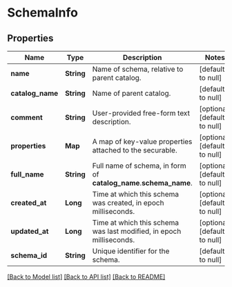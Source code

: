 # SchemaInfo
## Properties

| Name | Type | Description | Notes |
|------------ | ------------- | ------------- | -------------|
| **name** | **String** | Name of schema, relative to parent catalog. | [default to null] |
| **catalog\_name** | **String** | Name of parent catalog. | [default to null] |
| **comment** | **String** | User-provided free-form text description. | [optional] [default to null] |
| **properties** | **Map** | A map of key-value properties attached to the securable. | [optional] [default to null] |
| **full\_name** | **String** | Full name of schema, in form of __catalog_name__.__schema_name__. | [optional] [default to null] |
| **created\_at** | **Long** | Time at which this schema was created, in epoch milliseconds. | [optional] [default to null] |
| **updated\_at** | **Long** | Time at which this schema was last modified, in epoch milliseconds. | [optional] [default to null] |
| **schema\_id** | **String** | Unique identifier for the schema. | [default to null] |

[[Back to Model list]](../README.md#documentation-for-models) [[Back to API list]](../README.md#documentation-for-api-endpoints) [[Back to README]](../README.md)

